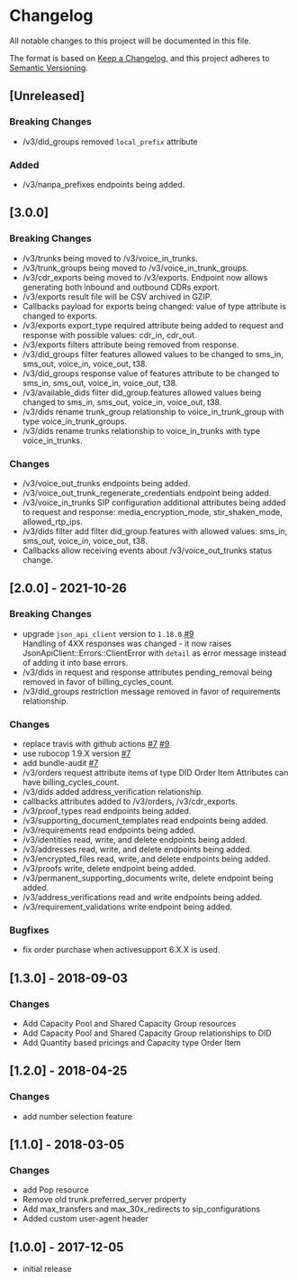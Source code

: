 # Changelog
All notable changes to this project will be documented in this file.

The format is based on [Keep a Changelog](https://keepachangelog.com/en/1.0.0/),
and this project adheres to [Semantic Versioning](https://semver.org/spec/v2.0.0.html).

## [Unreleased]
### Breaking Changes
- /v3/did_groups removed `local_prefix` attribute
### Added
- /v3/nanpa_prefixes endpoints being added.

## [3.0.0]
### Breaking Changes
- /v3/trunks being moved to /v3/voice_in_trunks.
- /v3/trunk_groups being moved to /v3/voice_in_trunk_groups.
- /v3/cdr_exports being moved to /v3/exports. Endpoint now allows generating both inbound and outbound CDRs export.
- /v3/exports result file will be CSV archived in GZIP.
- Callbacks payload for exports being changed: value of type attribute is changed to exports.
- /v3/exports export_type required attribute being added to request and response with possible values: cdr_in, cdr_out.
- /v3/exports filters attribute being removed from response.
- /v3/did_groups filter features allowed values to be changed to sms_in, sms_out, voice_in, voice_out, t38.
- /v3/did_groups response value of features attribute to be changed to sms_in, sms_out, voice_in, voice_out, t38.
- /v3/available_dids filter did_group.features allowed values being changed to sms_in, sms_out, voice_in, voice_out, t38.
- /v3/dids rename trunk_group relationship to voice_in_trunk_group with type voice_in_trunk_groups.
- /v3/dids rename trunks relationship to voice_in_trunks with type voice_in_trunks.

### Changes
- /v3/voice_out_trunks endpoints being added.
- /v3/voice_out_trunk_regenerate_credentials endpoint being added.
- /v3/voice_in_trunks SIP configuration additional attributes being added to request and response: media_encryption_mode, stir_shaken_mode, allowed_rtp_ips.
- /v3/dids filter add filter did_group.features with allowed values: sms_in, sms_out, voice_in, voice_out, t38.
- Callbacks allow receiving events about /v3/voice_out_trunks status change.

## [2.0.0] - 2021-10-26
### Breaking Changes
- upgrade `json_api_client` version to `1.18.0` [#9](https://github.com/didww/didww-v3-ruby/pull/9)  
    Handling of 4XX responses was changed - it now raises JsonApiClient::Errors::ClientError with `detail` as error message instead of adding it into base errors.
- /v3/dids in request and response attributes pending_removal being removed in favor of billing_cycles_count.
- /v3/did_groups restriction message removed in favor of requirements relationship.
  
### Changes
- replace travis with github actions [#7](https://github.com/didww/didww-v3-ruby/pull/7) [#9](https://github.com/didww/didww-v3-ruby/pull/9)
- use rubocop 1.9.X version [#7](https://github.com/didww/didww-v3-ruby/pull/7)
- add bundle-audit [#7](https://github.com/didww/didww-v3-ruby/pull/7)
- /v3/orders request attribute items of type DID Order Item Attributes can have billing_cycles_count.
- /v3/dids added address_verification relationship.
- callbacks attributes added to /v3/orders, /v3/cdr_exports.
- /v3/proof_types read endpoints being added.
- /v3/supporting_document_templates read endpoints being added.
- /v3/requirements read endpoints being added.
- /v3/identities read, write, and delete endpoints being added.
- /v3/addresses read, write, and delete endpoints being added.
- /v3/encrypted_files read, write, and delete endpoints being added.
- /v3/proofs write, delete endpoint being added.
- /v3/permanent_supporting_documents write, delete endpoint being added.
- /v3/address_verifications read and write endpoints being added.
- /v3/requirement_validations write endpoint being added.

### Bugfixes
- fix order purchase when activesupport 6.X.X is used.

## [1.3.0] - 2018-09-03
### Changes
- Add Capacity Pool and Shared Capacity Group resources
- Add Capacity Pool and Shared Capacity Group relationships to DID
- Add Quantity based pricings and Capacity type Order Item

## [1.2.0] - 2018-04-25
### Changes
- add number selection feature

## [1.1.0] - 2018-03-05
### Changes
- add Pop resource
- Remove old trunk.preferred_server property
- Add max_transfers and max_30x_redirects to sip_configurations
- Added custom user-agent header

## [1.0.0] - 2017-12-05
- initial release

